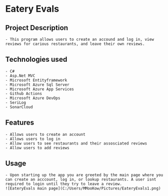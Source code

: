 # Eatery Evals
## Project Description
	- This program allows users to create an accound and log in, view reviews for carious restaurants, and leave their own reviews.
## Technologies used
	- C#
	- Asp.Net MVC
	- Microsoft Entityframework
	- Microsoft Azure Sql Server
	- Microsoft Azure App Services
	- Github Actions
	- Microsoft Azure DevOps
	- SeriLog
	- SonarCloud

## Features
	- Allows users to create an account
	- Allows users to log in
	- Allow users to see restaurants and their assosciated reviews
	- Allow users to add reviews
## Usage
	- Upon starting up the app you are greeted by the main page where you can create an acccount, log in, or lookup restaurants. A user isnt required to login until they try to leave a review.
	![EateryEvals main page](C:/Users/MMooKow/Pictures/EateryEvals1.png)
	
